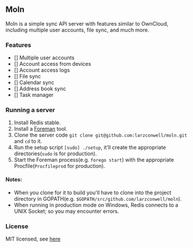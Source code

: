 Moln
---

Moln is a simple sync API server with features similar to OwnCloud, including multiple user accounts, file sync, and much more.

### Features
- [] Multiple user accounts
- [] Account access from devices
- [] Account access logs
- [] File sync
- [] Calendar sync
- [] Address book sync
- [] Task manager

### Running a server
1. Install Redis stable.
2. Install a [Foreman](https://github.com/ddollar/forego) tool.
3. Clone the server code `git clone git@github.com:larzconwell/moln.git` and `cd` to it.
4. Run the setup script `[sudo] ./setup`, it'll create the appropriate directories(`sudo` is for production).
5. Start the Foreman process(e.g. `forego start`) with the appropriate Procfile(`Procfileprod` for production).

#### Notes:
- When you clone for it to build you'll have to clone into the project directory in GOPATH(e.g. `$GOPATH/src/github.com/larzconwell/moln`).
- When running in production mode on Windows, Redis connects to a UNIX Socket; so you may encounter errors.

### License
MIT licensed, see [here](https://raw.github.com/larzconwell/moln/master/README.md)
